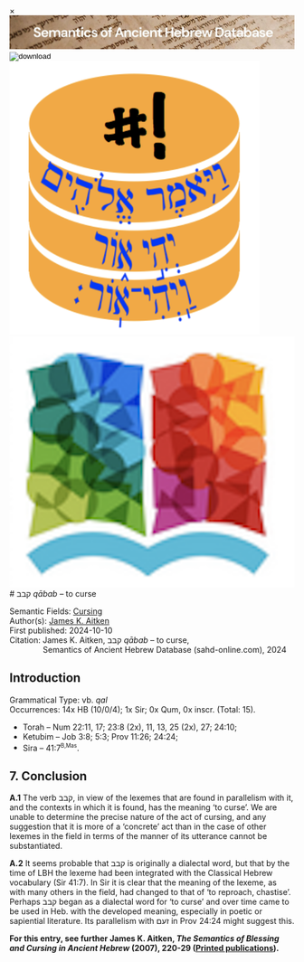 <div id="modal" class="modal">
  <div class="modal-content">
    <span class="close">&times;</span>
    <div class="modal-body" id="modal-body"></div>
  </div>
</div><html><body><img id="banner" src="../../images/banners/banner.png" alt="banner" /></body></html>

<div><input id="download" title="Download/print the document" type="image" onclick="print_document()" src="../../images/icons/download3.png" alt="download" /></div><div><a id="shebanq" title="Word in SHEBANQ" href="https://shebanq.ancient-data.org/hebrew/word?id=1QBBv" target="_blank"><img src="../../images/icons/shebanq.png" alt="shebanq"></a></div><div><a id="ubs" title="Word in Semantic Dictionary of Biblical Hebrew" href="https://semanticdictionary.org/semdic.php?databaseType=SDBH&language=en&lemma=קבב&startPage=1" target="_blank"><img src="../../images/icons/ubs.png" alt="ubs"></a></div># קבב <i>qābab</i> – to curse

Semantic Fields:
[Cursing](../semantic_fields/cursing.md)&nbsp;&nbsp;&nbsp;<br>Author(s):
[James K. Aitken](../contributors/james_k._aitken.md)<br>
First published: 2024-10-10<br>Citation: James K. Aitken, קבב <i>qābab</i> – to curse, <br>                    &nbsp;&nbsp;&nbsp;&nbsp;&nbsp;&nbsp;&nbsp;&nbsp;&nbsp;&nbsp;&nbsp;&nbsp;&nbsp;&nbsp;                    Semantics of Ancient Hebrew Database (sahd-online.com), 2024



## Introduction

Grammatical Type: vb. <i>qal</i>  
Occurrences: 14x HB (10/0/4); 1x Sir; 0x Qum, 0x inscr. (Total: 15).

* Torah – Num 22:11, 17; 23:8 (2x), 11, 13, 25 (2x), 27; 24:10;
* Ketubim – Job 3:8; 5:3; Prov 11:26; 24:24;
* Sira – 41:7<sup><small>B,Mas</small></sup>.



## 7. Conclusion


<b>A.1</b> The verb <span dir="rtl" lang="he">קבב</span>, in view of the lexemes that are found in parallelism with it, and the contexts in which it is found, has the meaning ‘to curse’. We are unable to determine the precise nature of the act of cursing, and any suggestion that it is more of a ‘concrete’ act than in the case of other lexemes in the field in terms of the manner of its utterance cannot be substantiated.

<b>A.2</b> It seems probable that <span dir="rtl" lang="he">קבב</span> is originally a dialectal word, but that by the time of LBH the lexeme had been integrated with the Classical Hebrew vocabulary (Sir 41:7). In Sir it is clear that the meaning of the lexeme, as with many others in the field, had changed to that of ‘to reproach, chastise’. Perhaps <span dir="rtl" lang="he">קבב</span> began as a dialectal word for ‘to curse’ and over time came to be used in Heb. with the developed meaning, especially in poetic or sapiential literature. Its parallelism with <span dir="rtl" lang="he">זעם</span> in Prov 24:24 might suggest this.



<b>For this entry, see further James K. Aitken, <i>The Semantics of Blessing and Cursing in Ancient Hebrew</i> (2007), 220-29 (<a href="/store/printed_publications/">Printed publications</a>).</b>

